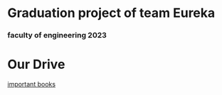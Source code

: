 # Graduation project of team Eureka
### faculty of engineering 2023

# Our Drive
[important books](https://drive.google.com/drive/folders/1SgwZG_Q9OqbYl_oQSdNc4MrMU-kN7aPH)
